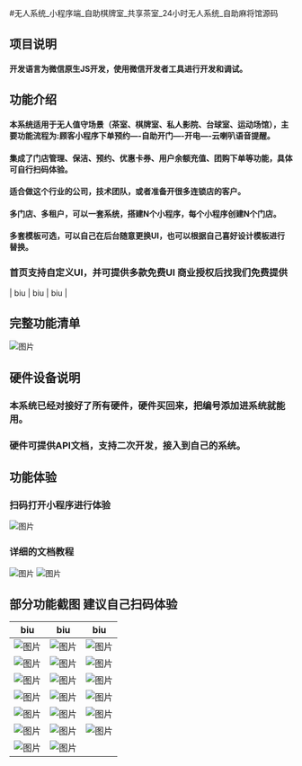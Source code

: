 #无人系统_小程序端_自助棋牌室_共享茶室_24小时无人系统_自助麻将馆源码

## 项目说明
#### 开发语言为微信原生JS开发，使用微信开发者工具进行开发和调试。

## 功能介绍
#### 本系统适用于无人值守场景（茶室、棋牌室、私人影院、台球室、运动场馆），主要功能流程为:顾客小程序下单预约—-自助开门—-开电—-云喇叭语音提醒。
#### 集成了门店管理、保洁、预约、优惠卡券、用户余额充值、团购下单等功能，具体可自行扫码体验。
#### 适合做这个行业的公司，技术团队，或者准备开很多连锁店的客户。
#### 多门店、多租户，可以一套系统，搭建N个小程序，每个小程序创建N个门店。
#### 多套模板可选，可以自己在后台随意更换UI，也可以根据自己喜好设计模板进行替换。
### 首页支持自定义UI，并可提供多款免费UI 商业授权后找我们免费提供

| biu                                                                                 | biu                                                                    | biu                                                                    |
 



## 完整功能清单
![图片](https://images.scyanzu.com/function_20240414110134.png?imageView2/2/format/webp/w/480)

## 硬件设备说明
### 本系统已经对接好了所有硬件，硬件买回来，把编号添加进系统就能用。
### 硬件可提供API文档，支持二次开发，接入到自己的系统。


## 功能体验
### 扫码打开小程序进行体验 
![图片](https://images.scyanzu.com/open_source/qr_code.jpg?imageView2/2/format/webp/w/240)

### 详细的文档教程
![图片](https://images.scyanzu.com/open_source/word.png?imageView2/2/format/webp/w/960)
![图片](https://images.scyanzu.com/open_source/word2.png?imageView2/2/format/webp/w/960)


## 部分功能截图  建议自己扫码体验
| biu                                                                                      | biu                                                                                    | biu                                                                    |
|------------------------------------------------------------------------------------------|----------------------------------------------------------------------------------------|------------------------------------------------------------------------|
| ![图片](https://images.scyanzu.com/open_source/view/1.jpg?imageView2/2/format/webp/w/240)  |![图片](https://images.scyanzu.com/open_source/view/2.jpg?imageView2/2/format/webp/w/240) |![图片](https://images.scyanzu.com/open_source/view/3.jpg?imageView2/2/format/webp/w/240) |
|![图片](https://images.scyanzu.com/open_source/view/4.jpg?imageView2/2/format/webp/w/240)  |![图片](https://images.scyanzu.com/open_source/view/5.jpg?imageView2/2/format/webp/w/240)  |![图片](https://images.scyanzu.com/open_source/view/6.jpg?imageView2/2/format/webp/w/240)  |
| ![图片](https://images.scyanzu.com/open_source/view/7.jpg?imageView2/2/format/webp/w/240)  |![图片](https://images.scyanzu.com/open_source/view/8.jpg?imageView2/2/format/webp/w/240)  | ![图片](https://images.scyanzu.com/open_source/view/9.jpg?imageView2/2/format/webp/w/240) |
|![图片](https://images.scyanzu.com/open_source/view/10.jpg?imageView2/2/format/webp/w/240) | ![图片](https://images.scyanzu.com/open_source/view/11.jpg?imageView2/2/format/webp/w/240) |![图片](https://images.scyanzu.com/open_source/view/12.jpg?imageView2/2/format/webp/w/240) |
| ![图片](https://images.scyanzu.com/open_source/view/13.jpg?imageView2/2/format/webp/w/240) |![图片](https://images.scyanzu.com/open_source/view/14.jpg?imageView2/2/format/webp/w/240) |![图片](https://images.scyanzu.com/open_source/view/15.jpg?imageView2/2/format/webp/w/240) |
| ![图片](https://images.scyanzu.com/open_source/view/16.jpg?imageView2/2/format/webp/w/240) |![图片](https://images.scyanzu.com/open_source/view/17.jpg?imageView2/2/format/webp/w/240) |![图片](https://images.scyanzu.com/open_source/view/18.jpg?imageView2/2/format/webp/w/240) |
| ![图片](https://images.scyanzu.com/open_source/view/19.jpg?imageView2/2/format/webp/w/240) |![图片](https://images.scyanzu.com/open_source/view/20.jpg?imageView2/2/format/webp/w/240) |


